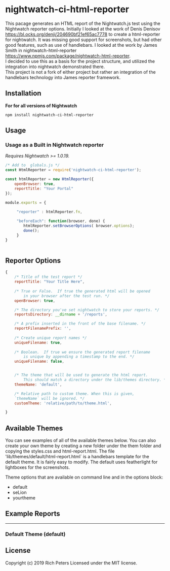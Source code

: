 # nightwatch-ci-html-reporter


This pacage generates an HTML report of the Nightwatch.js test using the Nightwatch reporter options. 
Initially I looked at the work of Denis Denisov https://bl.ocks.org/denji/204690bf21ef65ac7778 to create a html-reporter for nightwatch. 
It was missing good support for screenshots, but had other good features, such as use of handlebars.
I looked at the  work by James Smith in nightwatch-html-reporter https://www.npmjs.com/package/nightwatch-html-reporter.  
I decided to use this as a basis for the project structure, and utilized the integration into nightwatch demonstrated there.  
This project is not a fork of either project but rather an integration of the handlebars technology into James reporter framework.  

## Installation

**For for all versions of Nightwatch**
```
npm install nightwatch-ci-html-reporter
```

## Usage


### Usage as a Built in Nightwatch reporter
_Requires Nightwatch >= 1.0.19._

```javascript
/* Add to  globals.js */
const HtmlReporter = require('nightwatch-ci-html-reporter');

const htmlReporter = new HtmlReporter({
    openBrowser: true,
    reportTitle: "Your Portal"
});

module.exports = {

     "reporter" : htmlReporter.fn,
 
     "beforeEach": function(browser, done) {
        htmlReporter.setBrowserOptions( browser.options);
        done();
     }
}
    
```

## Reporter Options

```javascript
{
	/* Title of the test report */
	reportTitle: "Your Title Here",  
	  
	/* True or False.  If true the generated html will be opened
		in your browser after the test run. */
	openBrowser: true,

	/* The directory you've set nightwatch to store your reports. */
	reportsDirectory: __dirname + '/reports',

	/* A prefix inserted in the front of the base filename. */
	reportFilenamePrefix: '',
	
	/* Create unique report names */
	uniqueFilename: true,
	
	/* Boolean.  If true we ensure the generated report filename
		is unique by appending a timestamp to the end. */
	uniqueFilename: false,


	/* The theme that will be used to generate the html report.
		This should match a directory under the lib/themes directory. */
	themeName: 'default',

	/* Relative path to custom theme. When this is given,
	`themeName` will be ignored. */
	customTheme: 'relative/path/to/theme.html',

}
```

## Available Themes

You can see examples of all of the available themes below.  You can also create your own theme by creating a new folder under the them folder and copying the styles.css and html-report.html.
The file 'lib/themes/default/html-report.html` is a handlebars template for the default theme. It is fairly easy to modify. The default uses featherlight for lightboxes for the screenshots.

Theme options that are available on command line and in the options block:
* default
* seLion
* yourtheme
 


## Example Reports

---
### Default Theme (default)


## License
Copyright (c) 2019 Rich Peters
Licensed under the MIT license.
